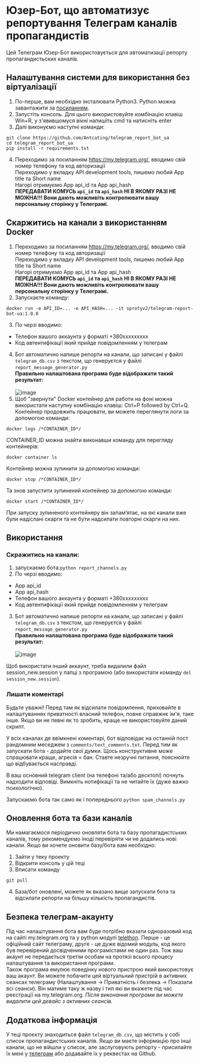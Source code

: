 # Юзер-Бот, що автоматизує репортування Телеграм каналів пропагандистів

Цей Телеграм Юзер-Бот використовується для автоматизації репорту пропагандистьских каналів.

## Налаштування системи для використання без віртуалізації
1. По-перше, вам необхідно інсталювати Python3. Python можна завантажити за [посиланням](https://www.python.org/). 
2. Запустіть консоль. Для цього використовуйте комбінацію клавіш Win+R, у з'явившомуся вікні напишіть cmd та натисніть enter
3. Далі виконуємо наступні команди:
```
git clone https://github.com/Antcating/telegram_report_bot_ua
cd telegram_report_bot_ua
pip install -r requirements.txt
```
4. Переходимо за посиланням  https://my.telegram.org/, вводимо свій номер телефону та код авторизації
<br>Переходимо у вкладку API development tools, пишемо любий App title та Short name
<br>Нагорі отримуємо App api_id та App api_hash
<br>**ПЕРЕДАВАТИ КОМУСЬ `api_id` та `api_hash` НІ В ЯКОМУ РАЗІ НЕ МОЖНА!!! Вони дають можливіть контролювати вашу персональну сторінку у Телеграмі.**

## Скаржитись на канали з використанням Docker
1. Переходимо за посиланням  https://my.telegram.org/, вводимо свій номер телефону та код авторизації
<br>Переходимо у вкладку API development tools, пишемо любий App title та Short name
<br>Нагорі отримуємо App api_id та App api_hash
<br>**ПЕРЕДАВАТИ КОМУСЬ `api_id` та `api_hash` НІ В ЯКОМУ РАЗІ НЕ МОЖНА!!! Вони дають можливіть контролювати вашу персональну сторінку у Телеграмі.**
2. Запускаєте команду:
```
docker run -e API_ID=... -e API_HASH=... -it sprotyv2/telegram-report-bot-ua:1.0.0
```
3. По черзі вводимо:
- Телефон вашого аккаунта у форматі +380ххххххххх
- Код автентифікації який прийде повідомленням у телеграм
4. Бот автоматично напише репорти на канали, що записані у файлі `telegram_db.csv` з текстом, що генеруєтся у файлі `report_message_generator.py`
<br>**Правильно налаштована програма буде відображати такий результат:**
<br><br>![image](https://user-images.githubusercontent.com/39994538/155859028-e83b5228-e711-4f21-bf4e-db9b1cfccb24.png)
5. Щоб "звернути" Docker контейнер для работи на фоні можна використати наступну комбінацію клавіш: Ctrl+P followed by Ctrl+Q. Контейнер продовжить працювати, ви можете переглянути логи за допомогою команди:
```
docker logs /*CONTAINER_ID*/
```
CONTAINER_ID можна знайти виконавши команду для перегляду контейнерів:
```
docker container ls
```
Контейнер можна зупинити за допомогою команди:
```
docker stop /*CONTAINER_ID*/
```
Та знов запустити зупинений контейнер за допомогою команди:
```
docker start /*CONTAINER_ID*/
```
При запуску зупиненого контейнеру він запамʼятає, на які канали вже були надіслані скарги та не бути надсилати повторні скарги на них.

## Використання

### Скражитись на канали:
1. запускаємо бота:`python report_channels.py`
2. По черзі вводимо:
- App api_id
- App api_hash
- Телефон вашого аккаунта у форматі +380ххххххххх
- Код автентифікації який прийде повідомленням у телеграм
3. Бот автоматично напише репорти на канали, що записані у файлі `telegram_db.csv` з текстом, що генеруєтся у файлі `report_message_generator.py`
<br>**Правильно налаштована програма буде відображати такий результат:**
<br><br>![image](https://user-images.githubusercontent.com/39994538/155859028-e83b5228-e711-4f21-bf4e-db9b1cfccb24.png)

Щоб використати інший аккаунт, треба видалили файл session_new.session у папці з програмою (або використати команду `del session_new.session`).

### Лишати коментарі

Будьте уважні! Перед там як відсилати повідомлення, приховайте в налаштуваннях приватності
власний телефон, повне справжнє ім'я, таке інше. Якщо ви не певні як то зробить, краще
не використовуйте даний скрипт.

У всіх каналах де ввімкнені коментарі, бот відповідає на останній пост рандомним меседжем з `comments/text_comments.txt`.
Перед тим як запускати бота - додайте свої думки. Щось конструктивне може спрацювати краще, агресія = бан.
Ставте незручні питання, пояснюйте що відбувається насправді.

В ваш основний telegram client (на телефоні та/або десктопі) почнуть надходити відповіді.
Вимкніть нотифікації та не читайте їх (дуже важко психологічно).

Запускаємо бота так само як і попереднього `python spam_channels.py`

## Оновлення бота та бази каналів
Ми намагаємося періодично оновляти бота та базу пропагадистських каналів, тому рекомендуємо іноді перевіряти чи не додались нові канали. 
Якщо ви хочете оновити базу/бота вам необхідно: 
1. Зайти у теку проекту
2. Відкрити консоль у цій теці 
3. Вписати команду 
``` 
git pull
```
4. База/бот оновлені, можете як вказано вище запускати бота та відсилати репорти на більшу кількість пропагандистів.


## Безпека телеграм-акаунту
Під час налаштування бота вам буде потрібно вказати одноразовий код на сайті my.telegram.org та у python модулі [telethon](https://github.com/LonamiWebs/Telethon). Перше - це офіційний сайт телеграму, друге - це дуже відомий модуль, код якого був перевірений досвідченими програмістами не один раз. Тож ваш акаунт не передається третім особам на протязі всього процесу налаштування та використання програми.
<br>Також програма емулює поведінку нового пристрою який використовує ваш акаунт. Ви можете побачити цей віртуальний пристрій в активних сеансах телеграму (Налаштування -> Приватність і безпека  -> Показати всі сеанси). Він матиме таку ж назву і тип які ви вкажете під час реєстрації на my.telegram.org. *Після виконання програми ви можете видалити цей девайс з активних сеансів.*

## Додаткова інформація
У теці проєкту знаходиться файл `telegram_db.csv`, що містить у собі список пропагандистських каналів. Якщо ви маєте інформацію про інші канали, що не війшли у список, але заслуговують репорту - присилайте їх мені у [телеграм](https://www.t.me/Achating) або додавайте їх у реквестах на Github.
